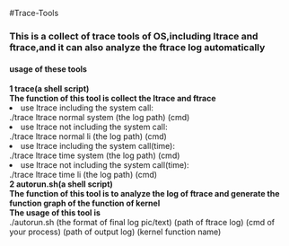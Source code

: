 #Trace-Tools
<h3>This is a collect of trace tools of OS,including ltrace and ftrace,and it can also analyze the ftrace log automatically</h3>
<h4>usage of these tools</h4>
<b>1 trace(a shell script)</b><br/>
<b>The function of this tool is collect the ltrace and ftrace</b></br>
<li>use ltrace including the system call:</br>
./trace ltrace normal system (the log path) (cmd)</li>
<li>use ltrace not including the system call:<br/>
./trace ltrace normal li (the log path) (cmd)</li>
<li>use ltrace including the system call(time):</br>
./trace ltrace time system (the log path) (cmd)</li>
<li>use ltrace not including the system call(time):<br/>
./trace ltrace time li (the log path) (cmd)</li>
<b>2 autorun.sh(a shell script)</b><br/>
<b>The function of this tool is to analyze the log of ftrace and generate the function graph of the function of kernel</b><br/>
<b>The usage of this tool is</b><br/>
./autorun.sh (the format of final log pic/text) (path of ftrace log) (cmd of your process) (path of output log) (kernel function name)
